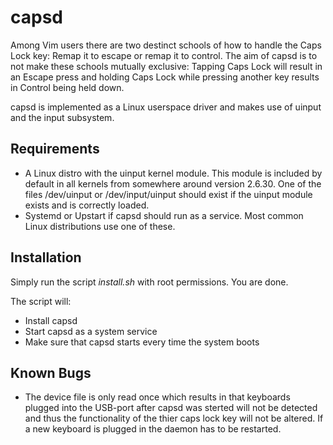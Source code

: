 capsd 
=====

Among Vim users there are two destinct schools of how to handle the Caps Lock
key: Remap it to escape or remap it to control.  The aim of capsd is to not
make these schools mutually exclusive: Tapping Caps Lock will result in an
Escape press and holding Caps Lock while pressing another key results in
Control being held down.  

capsd is implemented as a Linux userspace driver and makes use of uinput
and the input subsystem.

Requirements 
------------

* A Linux distro with the uinput kernel module. This module is included by
  default in all kernels from somewhere around version 2.6.30. One of the files
  /dev/uinput or /dev/input/uinput should exist if the uinput module exists and
  is correctly loaded.
* Systemd or Upstart if capsd should run as a service. Most common Linux
  distributions use one of these.

Installation
------------

Simply run the script _install.sh_ with root permissions. You are done. 

The script will:
- Install capsd
- Start capsd as a system service
- Make sure that capsd starts every time the system boots

Known Bugs
----------

- The device file is only read once which results in that keyboards plugged
  into the USB-port after capsd was sterted will not be detected and thus the
  functionality of the thier caps lock key will not be altered. If a new
  keyboard is plugged in the daemon has to be restarted.
